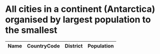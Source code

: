 # All cities in a continent (Antarctica) organised by largest population to the smallest

| Name | CountryCode | District | Population |
| :--- | :--- | :--- | :---: |
